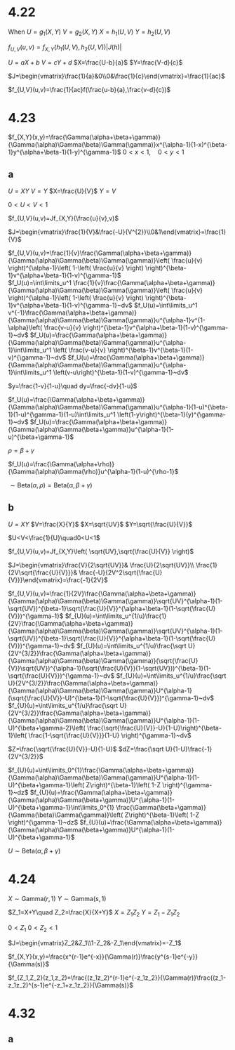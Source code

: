# 4.22

When
$U=g_1(X,Y)$
$V=g_2(X,Y)$
$X=h_1(U,V)$
$Y=h_2(U,V)$

$f_{U,V}(u,v)=f_{X,Y}(h_1(U,V),h_2(U,V))|J(h)|$

$U=aX+b$
$V=cY+d$
$X=\frac{U-b}{a}$
$Y=\frac{V-d}{c}$

$J=\begin{vmatrix}\frac{1}{a}&0\\0&\frac{1}{c}\end{vmatrix}=\frac{1}{ac}$

$f_{U,V}(u,v)=\frac{1}{ac}f(\frac{u-b}{a},\frac{v-d}{c})$

# 4.23

$f_{X,Y}(x,y)=\frac{\Gamma(\alpha+\beta+\gamma)}{\Gamma(\alpha)\Gamma(\beta)\Gamma(\gamma)}x^{\alpha-1}(1-x)^{\beta-1}y^{\alpha+\beta-1}(1-y)^{\gamma-1}$
$0<x<1,\quad0<y<1$

## a

$U=XY$
$V=Y$
$X=\frac{U}{V}$
$Y=V$

$0<U<V<1$

$f_{U,V}(u,v)=Jf_{X,Y}(\frac{u}{v},v)$

$J=\begin{vmatrix}\frac{1}{V}&\frac{-U}{V^{2}}\\0&1\end{vmatrix}=\frac{1}{V}$

$f_{U,V}(u,v)=\frac{1}{v}\frac{\Gamma(\alpha+\beta+\gamma)}{\Gamma(\alpha)\Gamma(\beta)\Gamma(\gamma)}\left( \frac{u}{v} \right)^{\alpha-1}\left( 1-\left( \frac{u}{v} \right) \right)^{\beta-1}v^{\alpha+\beta-1}(1-v)^{\gamma-1}$
\
$f_U(u)=\int\limits_u^1 \frac{1}{v}\frac{\Gamma(\alpha+\beta+\gamma)}{\Gamma(\alpha)\Gamma(\beta)\Gamma(\gamma)}\left( \frac{u}{v} \right)^{\alpha-1}\left( 1-\left( \frac{u}{v} \right) \right)^{\beta-1}v^{\alpha+\beta-1}(1-v)^{\gamma-1}~dv$
$f_U(u)=\int\limits_u^1 v^{-1}\frac{\Gamma(\alpha+\beta+\gamma)}{\Gamma(\alpha)\Gamma(\beta)\Gamma(\gamma)}u^{\alpha-1}v^{1-\alpha}\left( \frac{v-u}{v} \right)^{\beta-1}v^{\alpha+\beta-1}(1-v)^{\gamma-1}~dv$
$f_U(u)=\frac{\Gamma(\alpha+\beta+\gamma)}{\Gamma(\alpha)\Gamma(\beta)\Gamma(\gamma)}u^{\alpha-1}\int\limits_u^1 \left( \frac{v-u}{v} \right)^{\beta-1}v^{\beta-1}(1-v)^{\gamma-1}~dv$
$f_U(u)=\frac{\Gamma(\alpha+\beta+\gamma)}{\Gamma(\alpha)\Gamma(\beta)\Gamma(\gamma)}u^{\alpha-1}\int\limits_u^1 \left(v-u\right)^{\beta-1}(1-v)^{\gamma-1}~dv$

$y=\frac{1-v}{1-u}\quad dy=\frac{-dv}{1-u}$

$f_U(u)=\frac{\Gamma(\alpha+\beta+\gamma)}{\Gamma(\alpha)\Gamma(\beta)\Gamma(\gamma)}u^{\alpha-1}(1-u)^{\beta-1}(1-u)^{\gamma-1}(1-u)\int\limits_u^1 \left(1-y\right)^{\beta-1}(y)^{\gamma-1}~dv$
$f_U(u)=\frac{\Gamma(\alpha+\beta+\gamma)}{\Gamma(\alpha)\Gamma(\beta+\gamma)}u^{\alpha-1}(1-u)^{\beta+\gamma-1}$

$\rho=\beta+\gamma$

$f_U(u)=\frac{\Gamma(\alpha+\rho)}{\Gamma(\alpha)\Gamma(\rho)}u^{\alpha-1}(1-u)^{\rho-1}$

$\sim\text{Beta}(\alpha,\rho)=\text{Beta}(\alpha,\beta+\gamma)$

## b

$U=XY$
$V=\frac{X}{Y}$
$X=\sqrt{UV}$
$Y=\sqrt{\frac{U}{V}}$

$U<V<\frac{1}{U}\quad0<U<1$

$f_{U,V}(u,v)=Jf_{X,Y}\left( \sqrt{UV},\sqrt{\frac{U}{V}} \right)$

$J=\begin{vmatrix}\frac{V}{2\sqrt{UV}}& \frac{U}{2\sqrt{UV}}\\ \frac{1}{2V\sqrt{\frac{U}{V}}}& \frac{-U}{2V^2\sqrt{\frac{U}{V}}}\end{vmatrix}=\frac{-1}{2V}$

$f_{U,V}(u,v)=\frac{1}{2V}\frac{\Gamma(\alpha+\beta+\gamma)}{\Gamma(\alpha)\Gamma(\beta)\Gamma(\gamma)}\sqrt{UV}^{\alpha-1}(1-\sqrt{UV})^{\beta-1}\sqrt{\frac{U}{V}}^{\alpha+\beta-1}(1-\sqrt{\frac{U}{V}})^{\gamma-1}$
$f_{U}(u)=\int\limits_u^{1/u}\frac{1}{2V}\frac{\Gamma(\alpha+\beta+\gamma)}{\Gamma(\alpha)\Gamma(\beta)\Gamma(\gamma)}\sqrt{UV}^{\alpha-1}(1-\sqrt{UV})^{\beta-1}\sqrt{\frac{U}{V}}^{\alpha+\beta-1}(1-\sqrt{\frac{U}{V}})^{\gamma-1}~dv$
$f_{U}(u)=\int\limits_u^{1/u}\frac{\sqrt U}{2V^{3/2}}\frac{\Gamma(\alpha+\beta+\gamma)}{\Gamma(\alpha)\Gamma(\beta)\Gamma(\gamma)}(\sqrt{\frac{U}{V}}\sqrt{UV})^{\alpha-1}(\sqrt{\frac{U}{V}}(1-\sqrt{UV}))^{\beta-1}(1-\sqrt{\frac{U}{V}})^{\gamma-1}~dv$
$f_{U}(u)=\int\limits_u^{1/u}\frac{\sqrt U}{2V^{3/2}}\frac{\Gamma(\alpha+\beta+\gamma)}{\Gamma(\alpha)\Gamma(\beta)\Gamma(\gamma)}U^{\alpha-1}(\sqrt{\frac{U}{V}}-U)^{\beta-1}(1-\sqrt{\frac{U}{V}})^{\gamma-1}~dv$
$f_{U}(u)=\int\limits_u^{1/u}\frac{\sqrt U}{2V^{3/2}}\frac{\Gamma(\alpha+\beta+\gamma)}{\Gamma(\alpha)\Gamma(\beta)\Gamma(\gamma)}U^{\alpha-1}(1-U)^{\beta+\gamma-2}\left( \frac{\sqrt{\frac{U}{V}}-U}{1-U}\right)^{\beta-1}\left( \frac{1-\sqrt{\frac{U}{V}}}{1-U} \right)^{\gamma-1}~dv$

$Z=\frac{\sqrt{\frac{U}{V}}-U}{1-U}$
$dZ=\frac{\sqrt U}{1-U}\frac{-1}{2V^{3/2}}$

$f_{U}(u)=\int\limits_0^{1}\frac{\Gamma(\alpha+\beta+\gamma)}{\Gamma(\alpha)\Gamma(\beta)\Gamma(\gamma)}U^{\alpha-1}(1-U)^{\beta+\gamma-1}\left( Z\right)^{\beta-1}\left( 1-Z \right)^{\gamma-1}~dz$
$f_{U}(u)=\frac{\Gamma(\alpha+\beta+\gamma)}{\Gamma(\alpha)\Gamma(\beta+\gamma)}U^{\alpha-1}(1-U)^{\beta+\gamma-1}\int\limits_0^{1} \frac{\Gamma(\beta+\gamma)}{\Gamma(\beta)\Gamma(\gamma)}\left( Z\right)^{\beta-1}\left( 1-Z \right)^{\gamma-1}~dz$
$f_{U}(u)=\frac{\Gamma(\alpha+\beta+\gamma)}{\Gamma(\alpha)\Gamma(\beta+\gamma)}U^{\alpha-1}(1-U)^{\beta+\gamma-1}$

$U\sim\text{Beta}(\alpha,\beta+\gamma)$

# 4.24

$X\sim\text{Gamma}(r,1)$
$Y\sim\text{Gamma}(s,1)$

$Z_1=X+Y\quad Z_2=\frac{X}{X+Y}$
$X=Z_1Z_2$
$Y=Z_1-Z_1Z_2$

$0<Z_1$
$0<Z_2<1$

$J=\begin{vmatrix}Z_2&Z_1\\1-Z_2&-Z_1\end{vmatrix}=-Z_1$

$f_{X,Y}(x,y)=\frac{x^{r-1}e^{-x}}{\Gamma(r)}\frac{y^{s-1}e^{-y}}{\Gamma(s)}$

$f_{Z_1,Z_2}(z_1,z_2)=\frac{(z_1z_2)^{r-1}e^{-z_1z_2}}{\Gamma(r)}\frac{(z_1-z_1z_2)^{s-1}e^{-z_1+z_1z_2}}{\Gamma(s)}$

# 4.32
## a